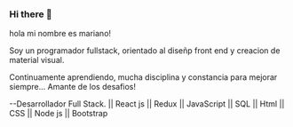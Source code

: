 ### Hi there 👋

hola mi nombre es mariano!

Soy un programador fullstack, orientado al diseñp front end y creacion de material visual.

Continuamente aprendiendo, mucha disciplina y constancia para mejorar siempre... Amante de los desafios!

--Desarrollador Full Stack. || React js || Redux || JavaScript || SQL || Html || CSS || Node js || Bootstrap
